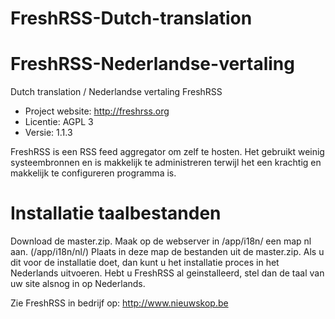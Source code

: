 # FreshRSS-Dutch-translation 
# FreshRSS-Nederlandse-vertaling
Dutch translation / Nederlandse vertaling FreshRSS

* Project website:  http://freshrss.org
* Licentie:          AGPL 3
* Versie:           1.1.3

FreshRSS is een RSS feed aggregator om zelf te hosten. Het gebruikt weinig systeembronnen en is makkelijk te administreren terwijl het een krachtig en makkelijk te configureren programma is.

# Installatie taalbestanden
Download de master.zip. Maak op de webserver in /app/i18n/ een map nl aan. (/app/i18n/nl/)
Plaats in deze map de bestanden uit de master.zip.
Als u dit voor de installatie doet, dan kunt u het installatie proces in het Nederlands uitvoeren.
Hebt u FreshRSS al geinstalleerd, stel dan de taal van uw site alsnog in op Nederlands.

Zie FreshRSS in bedrijf op: http://www.nieuwskop.be
